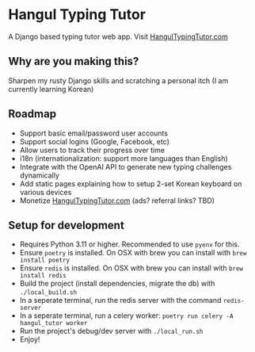 # Hangul Typing Tutor

A Django based typing tutor web app. Visit [HangulTypingTutor.com](https://HangulTypingTutor.com)

## Why are you making this?

Sharpen my rusty Django skills and scratching a personal itch (I am currently learning Korean)

## Roadmap 
- Support basic email/password user accounts
- Support social logins (Google, Facebook, etc)
- Allow users to track their progress over time
- i18n (internationalization: support more languages than English)
- Integrate with the OpenAI API to generate new typing challenges dynamically
- Add static pages explaining how to setup 2-set Korean keyboard on various devices
- Monetize [HangulTypingTutor.com](https://HangulTypingTutor.com) (ads? referral links? TBD)

## Setup for development
- Requires Python 3.11 or higher. Recommended to use `pyenv` for this.
- Ensure `poetry` is installed. On OSX with brew you can install with `brew install poetry`
- Ensure `redis` is installed. On OSX with brew you can install with `brew install redis`
- Build the project (install dependencies, migrate the db) with `./local_build.sh`
- In a seperate terminal, run the redis server with the command `redis-server`
- In a seperate terminal, run a celery worker: `poetry run celery -A hangul_tutor worker`
- Run the project's debug/dev server with `./local_run.sh`
- Enjoy!

